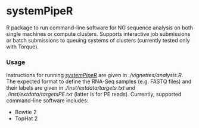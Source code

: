 systemPipeR
===

R package to run command-line software for NG sequence analysis 
on both single machines or compute clusters. Supports interactive 
job submissions or batch submissions to queuing systems of clusters
(currently tested only with Torque).

### Usage
Instructions for running [_systemPipeR_](https://github.com/tgirke/systemPipeR/blob/master/vignettes/analysis.R)
are given in _./vignettes/analysis.R_. The expected
format to define the RNA-Seq samples (e.g. FASTQ files) and their labels
are given in _./inst/extdata/targets.txt_ and _./inst/extdata/targetsPE.txt_ (latter is for PE reads). Currently, 
supported command-line software includes:

 - Bowtie 2
 - TopHat 2 
 
